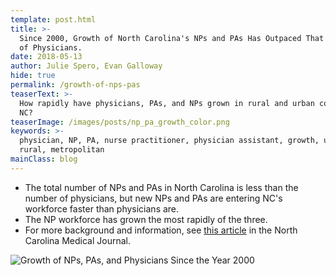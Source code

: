 ```yaml
---
template: post.html
title: >-
  Since 2000, Growth of North Carolina's NPs and PAs Has Outpaced That
  of Physicians.
date: 2018-05-13
author: Julie Spero, Evan Galloway
hide: true
permalink: /growth-of-nps-pas
teaserText: >-
  How rapidly have physicians, PAs, and NPs grown in rural and urban counties in
  NC?
teaserImage: /images/posts/np_pa_growth_color.png
keywords: >-
  physician, NP, PA, nurse practitioner, physician assistant, growth, urban,
  rural, metropolitan
mainClass: blog
---
```

* The total number of NPs and PAs in North Carolina is less than the number of physicians, but new NPs and PAs are entering NC's workforce faster than physicians are.
* The NP workforce has grown the most rapidly of the three.
* For more background and information, see [this article](http://www.ncmedicaljournal.com/content/80/3/186.full) in the North Carolina Medical Journal.

![Growth of NPs, PAs, and Physicians Since the Year 2000](/images/posts/np_pa_growth_color.png)
